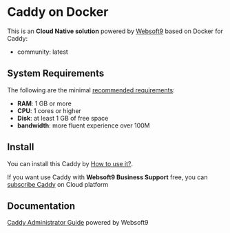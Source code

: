 # Caddy on Docker  

This is an **Cloud Native solution** powered by [Websoft9](https://www.websoft9.com) based on Docker for Caddy:

 - community:  latest


## System Requirements

The following are the minimal [recommended requirements](https://github.com/caddy/docker#recommended-system-requirements):

* **RAM**: 1 GB or more
* **CPU**: 1 cores or higher
* **Disk**: at least 1 GB of free space
* **bandwidth**: more fluent experience over 100M  

## Install

You can install this Caddy by [How to use it?](https://github.com/Websoft9/docker-library#how-to-use-it).   

If you want use Caddy with **Websoft9 Business Support** free, you can [subscribe Caddy](https://www.websoft9.com/apps) on Cloud platform

## Documentation

[Caddy Administrator Guide](https://support.websoft9.com/docs/caddy) powered by Websoft9